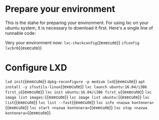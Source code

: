 # Prepare your environment

This is the stahe for preparing your environment. 
For using lxc on your ubuntu system, it is necessary to download it first.
Here's a single line of runnable code:

Very your environment now:
`lxc-checkconfig`{{execute}}
`ifconfig lxcbr0`{{execute}}

# Configure  LXD
`lxd init`{{execute}}
`dpkg-reconfigure -p medium lxd`{{execute}}
`apt install -y zfsutils-linux`{{execute}}
`lxc launch ubuntu:16.04/i386 first_u`{{execute}}
`lxc init ubuntu:16.04/i386 first_u`{{execute}}
`lxc image list images:`{{execute}}
`lxc image list ubuntu:`{{execute}}
`lxc list`{{execute}}
`lxc list --fast`{{execute}}
`lxc info <nazwa kontenera>`{{execute}}
`lxc start <nazwa kontenera>`{{execute}}
`lxc stop <nazwa kontenera>`{{execute}}
